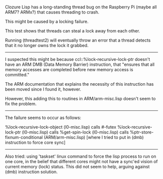 

Clozure Lisp has a long-standing thread bug on the Raspberry Pi
(maybe all ARM7? ARMx?) that causes threading to crash.

This might be caused by a locking failure.

This test shows that threads can steal a lock away from each
other.

Running (threadtest2) will eventually throw an error that a thread
detects that it no longer owns the lock it grabbed.

-----

I suspected this might be because ccl::%lock-recursive-lock-ptr doesn't
have an ARM DMB (Data Memory Barrier) instruction, that "ensures that
all memory accesses are completed before new memory access is
committed."   

The ARM documentation that explains the necessity of this instruction
has been moved since I found it, however.


However, this adding this to routines in ARM/arm-misc.lisp
doesn't seem to fix the problem.

----

The failure seems to occur as follows:

%lock-recursive-lock-object (l0-misc.lisp)  calls
   #-futex %lock-recursive-lock-ptr  (l0-misc.lisp) calls
      %get-spin-lock (l0-misc.lisp) calls
         %ptr-store-fixnum-conditional (ARM/arm-misc.lisp)
	     [where I tried to put in (dmb) instruction to force core sync]


---

Also tried: using 'taskset' linux command to force the lisp process to
run on one core, in the belief that different cores might not have a
sync'ed vision of current memory (lock) status.   This did not seem to
help, arguing against (dmb) instruction solution.
